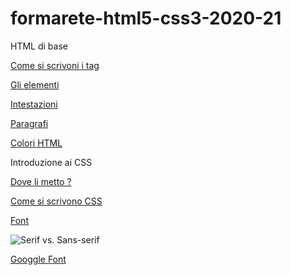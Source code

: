 # formarete-html5-css3-2020-21


HTML di base

[Come si scrivoni i tag](https://https://www.w3schools.com/html/html_intro.asp)

[Gli elementi](https://www.w3schools.com/html/html_elements.asp)

[Intestazioni](https://www.w3schools.com/html/html_headings.asp)

[Paragrafi](https://www.w3schools.com/html/html_headings.asp)

[Colori HTML](https://www.w3schools.com/html/html_colors.asp)


Introduzione ai CSS

[Dove li metto ?](https://www.w3schools.com/html/html_css.asp)

[Come si scrivono CSS](https://www.w3schools.com/css/css_syntax.asp)

[Font](https://www.w3schools.com/css/css_font.asp)

![Serif vs. Sans-serif](https://www.w3schools.com/css/serif.gif)

[Googgle Font](https://fonts.google.com/)
